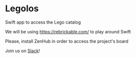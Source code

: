 # LegoIos
 Swift app to access the Lego catalog

We will be using https://rebrickable.com/ to play around Swift

Please, install ZenHub in order to access the project's board

Join us on [Slack](https://join.slack.com/t/survivorsnetwork/shared_invite/enQtNDU5ODUwODk2MzU4LTY2ZWQ3ZjQ5ZDNjODQzZDhjYTU3M2UxYTc4YzdhMTczNjAyYzQyMmQzOGFhYTZlOWUzNTUzYjQyY2ZmM2M2ZWY)!
